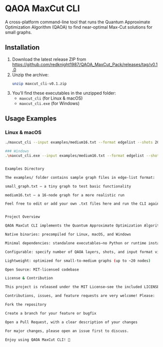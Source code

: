 # QAOA MaxCut CLI

A cross-platform command-line tool that runs the Quantum Approximate Optimization Algorithm (QAOA) to find near-optimal Max-Cut solutions for small graphs.

## Installation

1. Download the latest release ZIP from  
   https://github.com/redknight1987/QAOA_MaxCut_Pack/releases/tag/v0.1.0  
2. Unzip the archive:
   ```bash
   unzip maxcut_cli-v0.1.zip


3. You’ll find these executables in the unzipped folder:
   - `maxcut_cli`       (for Linux & macOS)
   - `maxcut_cli.exe`   (for Windows)


## Usage Examples

### Linux & macOS
```bash
./maxcut_cli --input examples/medium16.txt --format edgelist --shots 200

### Windows
.\maxcut_cli.exe --input examples/medium16.txt --format edgelist --shots 200


Examples Directory

The examples/ folder contains sample graph files in edge-list format:

small_graph.txt – a tiny graph to test basic functionality

medium16.txt – a 16-node graph for a more realistic run

Feel free to edit or add your own .txt files here and run the CLI against them.


Project Overview

QAOA MaxCut CLI implements the Quantum Approximate Optimization Algorithm to approximate the solution of the Max-Cut problem on small graphs. It takes any undirected graph (in edge-list format) as input and performs a specified number of QAOA “shots” to sample high-quality cuts. Key features:

Native binaries: precompiled for Linux, macOS, and Windows

Minimal dependencies: standalone executables—no Python or runtime installs required

Configurable: specify number of QAOA layers, shots, and input format via command-line flags

Lightweight: optimized for small-to-medium graphs (up to ~20 nodes)

Open Source: MIT-licensed codebase

License & Contribution

This project is released under the MIT License—see the included LICENSE file for details.

Contributions, issues, and feature requests are very welcome! Please:

Fork the repository

Create a branch for your feature or bugfix

Open a Pull Request, with a clear description of your changes

For major changes, please open an issue first to discuss.

Enjoy using QAOA MaxCut CLI! 🚀
